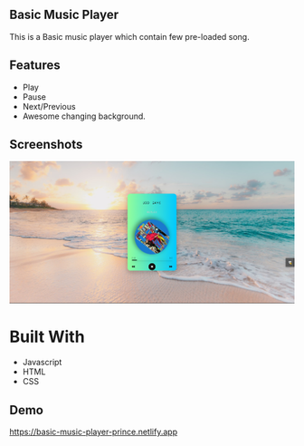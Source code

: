 ## Basic Music Player                         
This is a Basic music player which contain few pre-loaded song.

## Features

- Play 
- Pause
- Next/Previous
- Awesome changing background.


## Screenshots

![App Screenshot](https://github.com/PRINCE-PRASAD/Basic_Music_Player/blob/main/images/output.png?raw=true)

# Built With
- Javascript
- HTML
- CSS


## Demo

https://basic-music-player-prince.netlify.app




